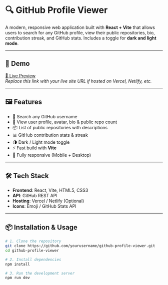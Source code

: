 # 🔍 GitHub Profile Viewer

A modern, responsive web application built with **React + Vite** that allows users to search for any GitHub profile, view their public repositories, bio, contribution streak, and GitHub stats. Includes a toggle for **dark and light mode**.

---

## 🚀 Demo

[🔗 Live Preview](https://your-deployment-link.vercel.app)  
_Replace this link with your live site URL if hosted on Vercel, Netlify, etc._

---

## 🖼️ Features

- 🔎 Search any GitHub username
- 👤 View user profile, avatar, bio & public repo count
- 📦 List of public repositories with descriptions
- 📊 GitHub contribution stats & streak
- 🌗 Dark / Light mode toggle
- ⚡ Fast build with **Vite**
- 📱 Fully responsive (Mobile + Desktop)

---

## 🛠️ Tech Stack

- **Frontend**: React, Vite, HTML5, CSS3
- **API**: GitHub REST API
- **Hosting**: Vercel / Netlify (Optional)
- **Icons**: Emoji / GitHub Stats API

---

## 📦 Installation & Usage

```bash
# 1. Clone the repository
git clone https://github.com/yourusername/github-profile-viewer.git
cd github-profile-viewer

# 2. Install dependencies
npm install

# 3. Run the development server
npm run dev
